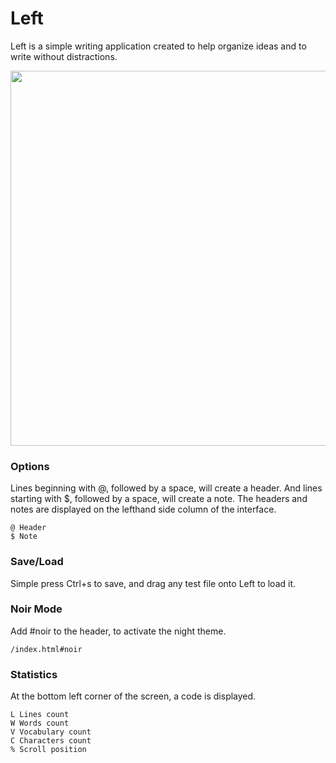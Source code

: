 # Left

Left is a simple writing application created to help organize ideas and to write without distractions. 

<img src='https://raw.githubusercontent.com/hundredrabbits/Left/master/PREVIEW.jpg' width="600"/>


### Options

Lines beginning with @, followed by a space, will create a header. And lines starting with $, followed by a space, will create a note. The headers and notes are displayed on the lefthand side column of the interface.

```
@ Header
$ Note
```

### Save/Load

Simple press Ctrl+s to save, and drag any test file onto Left to load it.

### Noir Mode

Add #noir to the header, to activate the night theme.

```
/index.html#noir
```

### Statistics

At the bottom left corner of the screen, a code is displayed.

```
L Lines count
W Words count
V Vocabulary count
C Characters count
% Scroll position
```
